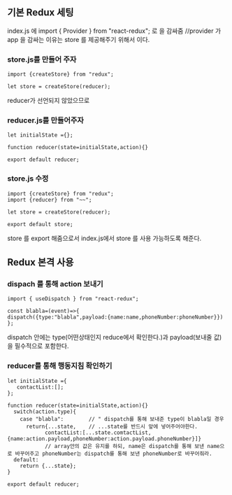 ## 기본 Redux 세팅

index.js 에 import { Provider } from "react-redux";
<Provider store={store}> 로 <App/>을 감싸줌  //provider 가 app 을 감싸는 이유는 store 를 제공해주기 위해서 이다.
  
  
  ### store.js를 만들어 주자
  ```
  import {createStore} from "redux";
  
  let store = createStore(reducer);
  ```
  
  reducer가 선언되지 않았으므로
  
  
  
  ### reducer.js를 만들어주자
  ```
  let initialState ={};
  
  function reducer(state=initialState,action){}
  
  export default reducer;
  ```
  
  
  
  ### store.js 수정
  ```
  import {createStore} from "redux";
  import {reducer} from "~~";
  
  let store = createStore(reducer);
  
  export default store;
  ```
  store 를 export 해줌으로서 index.js에서 store 를 사용 가능하도록 해준다.
  
  
  ## Redux 본격 사용
  ### dispach 를 통해 action 보내기
  ```
  import { useDispatch } from "react-redux";
  
  const blabla=(event)=>{
  dispatch({type:"blabla",payload:{name:name,phoneNumber:phoneNumber}}) 
  };
  ```
  dispatch 안에는 type(어떤상태인지 reduce에서 확인한다.)과 payload(보내줄 값) 을 필수적으로 포함한다.
  
  
  ### reducer를 통해 행동지침 확인하기
  ```
  let initialState ={
     contactList:[];  
  };
  
  function reducer(state=initialState,action){}
    switch(action.type){
      case "blabla":        // " dispatch를 통해 보내준 type이 blabla일 경우
        return{...state,    // ...state를 반드시 앞에 넣어주어야한다. 
              contactList:[...state.comtactList,{name:action.payload,phoneNumber:action.payload.phoneNumber}]} 
              // array안의 값은 유지를 하되, name은 dispatch를 통해 보낸 name으로 바꾸어주고 phoneNumber는 dispatch를 통해 보낸 phoneNumber로 바꾸어줘라.
    default:
      return {...state};
  }
  
  export default reducer;
  ```
  
  
  
  
  
  
  

